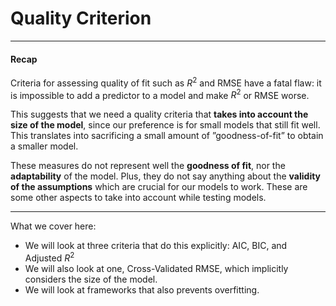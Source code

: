 # Quality Criterion

---

#### Recap
Criteria for assessing quality of fit such as $R^{2}$ and RMSE have a fatal flaw: it is impossible to add a predictor to a model and make $R^{2}$ or RMSE worse.

This suggests that we need a quality criteria that **takes into account the size of the model**, since our preference is for small models that still fit well. This translates into sacrificing a small amount of ”goodness-of-fit” to obtain a smaller model.

These measures do not represent well the **goodness of fit**, nor the **adaptability** of the model. Plus, they do not say anything about the **validity of the assumptions** which are crucial for our models to work. These are some other aspects to take into account while testing models.

---

What we cover here: 
* We will look at three criteria that do this explicitly: AIC, BIC, and Adjusted $R^{2}$ 
* We will also look at one, Cross-Validated RMSE, which implicitly considers the size of the model.
* We will look at frameworks that also prevents overfitting.


